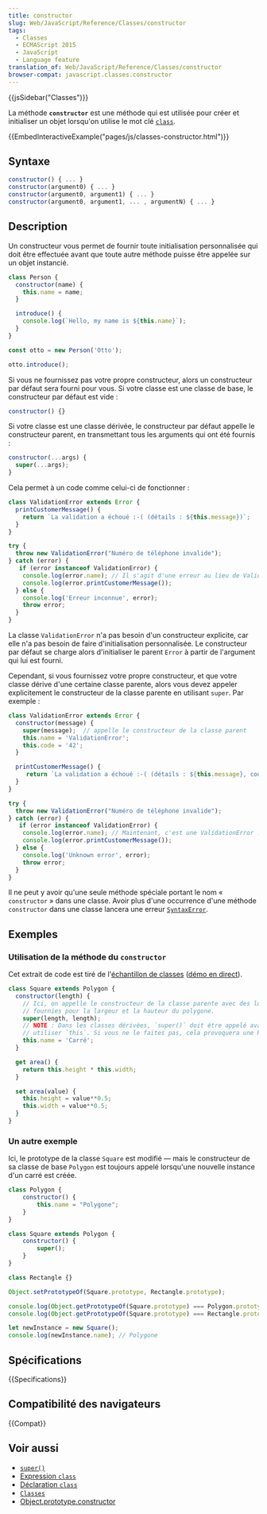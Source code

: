 ```yaml
---
title: constructor
slug: Web/JavaScript/Reference/Classes/constructor
tags:
  - Classes
  - ECMAScript 2015
  - JavaScript
  - Language feature
translation_of: Web/JavaScript/Reference/Classes/constructor
browser-compat: javascript.classes.constructor
---
```

{{jsSidebar("Classes")}}

La méthode **`constructor`** est une méthode qui est utilisée pour créer et initialiser un objet lorsqu'on utilise le mot clé [`class`](/fr/docs/Web/JavaScript/Reference/Statements/class).

{{EmbedInteractiveExample("pages/js/classes-constructor.html")}}

## Syntaxe

```js
constructor() { ... }
constructor(argument0) { ... }
constructor(argument0, argument1) { ... }
constructor(argument0, argument1, ... , argumentN) { ... }
```

## Description

Un constructeur vous permet de fournir toute initialisation personnalisée qui doit être effectuée avant que toute autre méthode puisse être appelée sur un objet instancié.

```js
class Person {
  constructor(name) {
    this.name = name;
  }

  introduce() {
    console.log(`Hello, my name is ${this.name}`);
  }
}

const otto = new Person('Otto');

otto.introduce();
```

Si vous ne fournissez pas votre propre constructeur, alors un constructeur par défaut sera fourni pour vous. Si votre classe est une classe de base, le constructeur par défaut est vide :

```js
constructor() {}
```

Si votre classe est une classe dérivée, le constructeur par défaut appelle le constructeur parent, en transmettant tous les arguments qui ont été fournis :

```js
constructor(...args) {
  super(...args);
}
```

Cela permet à un code comme celui-ci de fonctionner :

```js
class ValidationError extends Error {
  printCustomerMessage() {
    return `La validation a échoué :-( (détails : ${this.message})`;
  }
}

try {
  throw new ValidationError("Numéro de téléphone invalide");
} catch (error) {
   if (error instanceof ValidationError) {
    console.log(error.name); // Il s'agit d'une erreur au lieu de ValidationError !
    console.log(error.printCustomerMessage());
  } else {
    console.log('Erreur inconnue', error);
    throw error;
  }
}
```

La classe `ValidationError` n'a pas besoin d'un constructeur explicite, car elle n'a pas besoin de faire d'initialisation personnalisée. Le constructeur par défaut se charge alors d'initialiser le parent `Error` à partir de l'argument qui lui est fourni.

Cependant, si vous fournissez votre propre constructeur, et que votre classe dérive d'une certaine classe parente, alors vous devez appeler explicitement le constructeur de la classe parente en utilisant `super`. Par exemple :

```js
class ValidationError extends Error {
  constructor(message) {
    super(message);  // appelle le constructeur de la classe parent
    this.name = 'ValidationError';
    this.code = '42';
  }

  printCustomerMessage() {
     return `La validation a échoué :-( (détails : ${this.message}, code : ${this.code})`;
  }
}

try {
  throw new ValidationError("Numéro de téléphone invalide");
} catch (error) {
   if (error instanceof ValidationError) {
    console.log(error.name); // Maintenant, c'est une ValidationError !
    console.log(error.printCustomerMessage());
  } else {
    console.log('Unknown error', error);
    throw error;
  }
}
```

Il ne peut y avoir qu'une seule méthode spéciale portant le nom « `constructor` » dans une classe. Avoir plus d'une occurrence d'une méthode `constructor` dans une classe lancera une erreur [`SyntaxError`](/fr/docs/Web/JavaScript/Reference/Global_Objects/SyntaxError).

## Exemples

### Utilisation de la méthode du `constructor`

Cet extrait de code est tiré de l'[échantillon de classes](https://github.com/GoogleChrome/samples/blob/gh-pages/classes-es6/index.html) ([démo en direct](https://googlechrome.github.io/samples/classes-es6/index.html)).

```js
class Square extends Polygon {
  constructor(length) {
    // Ici, on appelle le constructeur de la classe parente avec des longueurs
    // fournies pour la largeur et la hauteur du polygone.
    super(length, length);
    // NOTE : Dans les classes dérivées, `super()` doit être appelé avant de pouvoir
    // utiliser `this`. Si vous ne le faites pas, cela provoquera une ReferenceError.
    this.name = 'Carré';
  }

  get area() {
    return this.height * this.width;
  }

  set area(value) {
    this.height = value**0.5;
    this.width = value**0.5;
  }
}
```

### Un autre exemple

Ici, le prototype de la classe `Square` est modifié — mais le constructeur de sa classe de base `Polygon` est toujours appelé lorsqu'une nouvelle instance d'un carré est créée.

```js
class Polygon {
    constructor() {
        this.name = "Polygone";
    }
}

class Square extends Polygon {
    constructor() {
        super();
    }
}

class Rectangle {}

Object.setPrototypeOf(Square.prototype, Rectangle.prototype);

console.log(Object.getPrototypeOf(Square.prototype) === Polygon.prototype); //false
console.log(Object.getPrototypeOf(Square.prototype) === Rectangle.prototype); //true

let newInstance = new Square();
console.log(newInstance.name); // Polygone
```

## Spécifications

{{Specifications}}

## Compatibilité des navigateurs

{{Compat}}

## Voir aussi

- [`super()`](/fr/docs/Web/JavaScript/Reference/Operators/super)
- [Expression `class`](/fr/docs/Web/JavaScript/Reference/Operators/class)
- [Déclaration `class`](/fr/docs/Web/JavaScript/Reference/Statements/class)
- [`Classes`](/fr/docs/Web/JavaScript/Reference/Classes)
- [Object.prototype.constructor](/fr/docs/Web/JavaScript/Reference/Global_Objects/Object/constructor)
